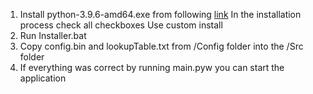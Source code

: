 1. Install python-3.9.6-amd64.exe from following [link](https://www.python.org/ftp/python/3.9.6/python-3.9.6-amd64.exe)
	In the installation process check all checkboxes
	Use custom install
2. Run Installer.bat
3. Copy config.bin and lookupTable.txt from /Config folder into the /Src folder
4. If everything was correct by running main.pyw you can start the application
